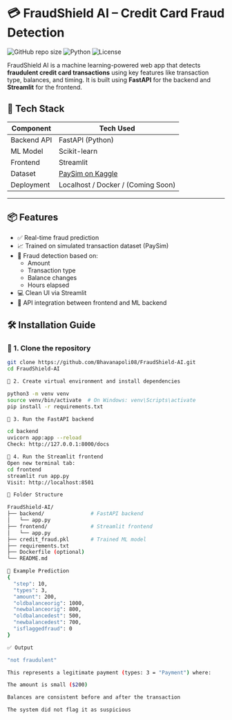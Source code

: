 # 💳 FraudShield AI – Credit Card Fraud Detection

![GitHub repo size](https://img.shields.io/github/repo-size/Bhavanapoli08/FraudShield-AI)
![Python](https://img.shields.io/badge/python-3.10-blue.svg)
![License](https://img.shields.io/github/license/Bhavanapoli08/FraudShield-AI)


FraudShield AI is a machine learning-powered web app that detects **fraudulent credit card transactions** using key features like transaction type, balances, and timing. It is built using **FastAPI** for the backend and **Streamlit** for the frontend.

## 🧠 Tech Stack

| Component    | Tech Used            |
|--------------|----------------------|
| Backend API  | FastAPI (Python)     |
| ML Model     | Scikit-learn         |
| Frontend     | Streamlit            |
| Dataset      | [PaySim on Kaggle](https://www.kaggle.com/datasets/ealaxi/paysim1) |
| Deployment   | Localhost / Docker / (Coming Soon) |

---

## 📦 Features

- ✅ Real-time fraud prediction
- 📈 Trained on simulated transaction dataset (PaySim)
- 🔐 Fraud detection based on:
  - Amount
  - Transaction type
  - Balance changes
  - Hours elapsed
- 💻 Clean UI via Streamlit
- 🔗 API integration between frontend and ML backend


## 🛠️ Installation Guide

### 🔹 1. Clone the repository

```bash
git clone https://github.com/Bhavanapoli08/FraudShield-AI.git
cd FraudShield-AI

🔹 2. Create virtual environment and install dependencies

python3 -m venv venv
source venv/bin/activate  # On Windows: venv\Scripts\activate
pip install -r requirements.txt

🔹 3. Run the FastAPI backend

cd backend
uvicorn app:app --reload
Check: http://127.0.0.1:8000/docs

🔹 4. Run the Streamlit frontend
Open new terminal tab:
cd frontend
streamlit run app.py
Visit: http://localhost:8501

📂 Folder Structure

FraudShield-AI/
├── backend/               # FastAPI backend
│   └── app.py
├── frontend/              # Streamlit frontend
│   └── app.py
├── credit_fraud.pkl       # Trained ML model
├── requirements.txt
├── Dockerfile (optional)
└── README.md

🧪 Example Prediction
{
  "step": 10,
  "types": 3,
  "amount": 200,
  "oldbalanceorig": 1000,
  "newbalanceorig": 800,
  "oldbalancedest": 500,
  "newbalancedest": 700,
  "isflaggedfraud": 0
}

✅ Output

"not fraudulent"

This represents a legitimate payment (types: 3 = "Payment") where:

The amount is small ($200)

Balances are consistent before and after the transaction

The system did not flag it as suspicious
